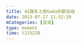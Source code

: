 ```yaml
---
title: 42路车上放GaGa的歌😅😅
date: 2013-07-17 21:52:20
mCategories: [说说]
type: moment
time: t215220
---
```


